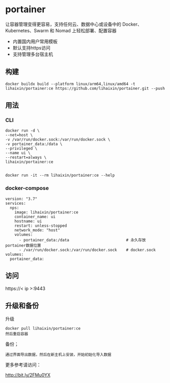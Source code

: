 # portainer
让容器管理变得更容易，支持任何云、数据中心或设备中的 Docker、Kubernetes、Swarm 和 Nomad 上轻松部署、配置容器

- 内置国内用户常用模板
- 默认支持https访问
- 支持管理多台宿主机

## 构建
```
docker buildx build --platform linux/arm64,linux/amd64 -t lihaixin/portainer:ce https://github.com/lihaixin/portainer.git --push
```

## 用法

### CLI
```
docker run -d \
--net=host \
-v /var/run/docker.sock:/var/run/docker.sock \
-v portainer_data:/data \
--privileged \
--name ui \
--restart=always \
lihaixin/portainer:ce


docker run -it --rm lihaixin/portainer:ce --help
```

### docker-compose

```
version: "3.7"
services:
  nps:
    image: lihaixin/portainer:ce
    container_name: ui
    hostname: ui
    restart: unless-stopped
    network_mode: "host"
    volumes:
      - portainer_data:/data                         # 永久存放portainer数据位置
      - /var/run/docker.sock:/var/run/docker.sock    # docker.sock
volumes:
  portainer_data:
```

## 访问

https://< ip >:9443

## 升级和备份

升级
```
docker pull lihaixin/portainer:ce
然后重启容器
```
备份；

```
通过界面导出数据，然后在新主机上安装，开始初始化导入数据
```
更多参考请访问：

http://bit.ly/2FMu0YX
